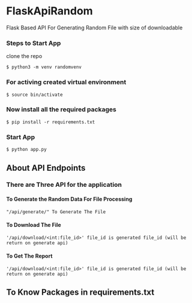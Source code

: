 # FlaskApiRandom
Flask Based API For Generating Random File with size of downloadable

### Steps to Start App

clone the repo
```
$ python3 -m venv randomvenv
```
### For activing created virtual environment
```
$ source bin/activate   
```
### Now install all the required packages
```
$ pip install -r requirements.txt
```
### Start App
```
$ python app.py
```

## About API Endpoints
### There are Three API for the application

#### To Generate the Random Data For File Processing
```
"/api/generate/" To Generate The File
```

#### To Download The File 
```
'/api/download/<int:file_id>' file_id is generated file_id (will be return on generate api)
```

#### To Get The Report
```
'/api/download/<int:file_id>' file_id is generated file_id (will be return on generate api)
```

## To Know Packages in requirements.txt
